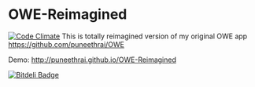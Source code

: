 # OWE-Reimagined
[![Code Climate](https://codeclimate.com/github/puneethrai/OWE-Reimagined/badges/gpa.svg)](https://codeclimate.com/github/puneethrai/OWE-Reimagined)
This is totally reimagined version of my original OWE app https://github.com/puneethrai/OWE

Demo:  http://puneethrai.github.io/OWE-Reimagined


[![Bitdeli Badge](https://d2weczhvl823v0.cloudfront.net/puneethrai/owe-reimagined/trend.png)](https://bitdeli.com/free "Bitdeli Badge")

